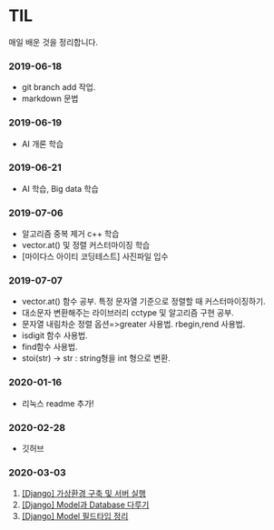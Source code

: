 # TIL
매일 배운 것을 정리합니다.


### 2019-06-18
* git branch add 작업. 
* markdown 문법

### 2019-06-19
- AI 개론 학습

### 2019-06-21
- AI 학습, Big data 학습

### 2019-07-06
- 알고리즘 중복 제거 c++ 학습
- vector.at() 및 정렬 커스터마이징 학습
- [마이다스 아이티 코딩테스트] 사진파일 입수

### 2019-07-07
- vector.at() 함수 공부. 특정 문자열 기준으로 정렬할 때 커스터마이징하기.
- 대소문자 변환해주는 라이브러리 cctype 및 알고리즘 구현 공부.
- 문자열 내림차순 정렬 옵션=>greater 사용법. rbegin,rend 사용법.
- isdigit 함수 사용법.
- find함수 사용법.
- stoi(str) -> str  : string형을 int 형으로 변환.

### 2020-01-16
- 리눅스 readme 추가!

### 2020-02-28
- 깃허브 

### 2020-03-03

1. [[Django] 가상환경 구축 및 서버 실행](https://github.com/dkyou7/TIL/blob/master/%ED%8C%8C%EC%9D%B4%EC%8D%AC/Django/1.%20%5BDjango%5D%20%EA%B0%80%EC%83%81%ED%99%98%EA%B2%BD%20%EA%B5%AC%EC%B6%95%20%EB%B0%8F%20%EC%84%9C%EB%B2%84%20%EC%8B%A4%ED%96%89.md)
2. [[Django] Model과 Database 다루기](https://github.com/dkyou7/TIL/blob/master/%ED%8C%8C%EC%9D%B4%EC%8D%AC/Django/2.%20%5BDjango%5D%20Model%EA%B3%BC%20Database%20%EB%8B%A4%EB%A3%A8%EA%B8%B0.md)
3. [[Django] Model 필드타입 정리](https://github.com/dkyou7/TIL/blob/master/%ED%8C%8C%EC%9D%B4%EC%8D%AC/Django/3.%20%5BDjango%5D%20Model%20%ED%95%84%EB%93%9C%ED%83%80%EC%9E%85%20%EC%A0%95%EB%A6%AC.md)

